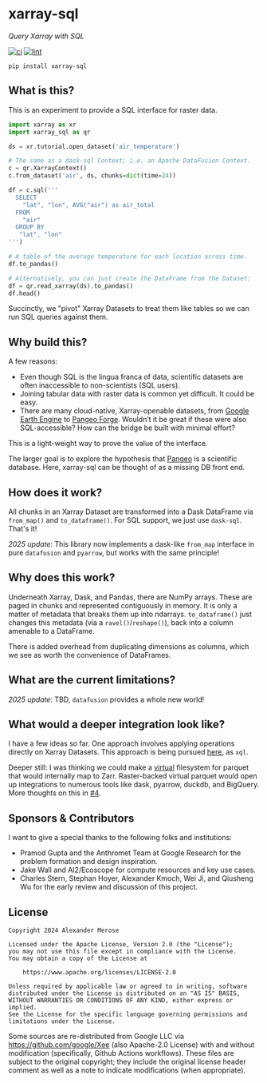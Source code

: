 # xarray-sql

_Query Xarray with SQL_

[![ci](https://github.com/alxmrs/xarray-sql/actions/workflows/ci.yml/badge.svg)](https://github.com/alxmrs/xarray-sql/actions/workflows/ci.yml)
[![lint](https://github.com/alxmrs/xarray-sql/actions/workflows/lint.yml/badge.svg)](https://github.com/alxmrs/xarray-sql/actions/workflows/lint.yml)

```shell
pip install xarray-sql
```

## What is this?

This is an experiment to provide a SQL interface for raster data.

```python
import xarray as xr
import xarray_sql as qr

ds = xr.tutorial.open_dataset('air_temperature')

# The same as a dask-sql Context; i.e. an Apache DataFusion Context.
c = qr.XarrayContext()
c.from_dataset('air', ds, chunks=dict(time=24))

df = c.sql('''
  SELECT
    "lat", "lon", AVG("air") as air_total
  FROM 
    "air" 
  GROUP BY
   "lat", "lon"
''')

# A table of the average temperature for each location across time.
df.to_pandas()

# Alternatively, you can just create the DataFrame from the Dataset:
df = qr.read_xarray(ds).to_pandas()
df.head()
```

Succinctly, we "pivot" Xarray Datasets to treat them like tables so we can run
SQL queries against them.

## Why build this?

A few reasons:

* Even though SQL is the lingua franca of data, scientific datasets are often
  inaccessible to non-scientists (SQL users).
* Joining tabular data with raster data is common yet difficult. It could be
  easy.
* There are many cloud-native, Xarray-openable datasets,
  from [Google Earth Engine](https://github.com/google/Xee)
  to [Pangeo Forge](https://pangeo-forge.org/). Wouldn’t it be great if these
  were also SQL-accessible? How can the bridge be built with minimal effort?

This is a light-weight way to prove the value of the interface.

The larger goal is to explore the hypothesis that [Pangeo](https://pangeo.io/)
is a scientific database. Here, xarray-sql can be thought of as a missing DB 
front end.

## How does it work?

All chunks in an Xarray Dataset are transformed into a Dask DataFrame via
`from_map()` and `to_dataframe()`. For SQL support, we just use `dask-sql`.
That's it!

_2025 update_: This library now implements a dask-like `from_map` interface in 
pure `datafusion` and `pyarrow`, but works with the same principle!

## Why does this work?

Underneath Xarray, Dask, and Pandas, there are NumPy arrays. These are paged in
chunks and represented contiguously in memory. It is only a matter of metadata
that breaks them up into ndarrays. `to_dataframe()`
just changes this metadata (via a `ravel()`/`reshape()`), back into a column
amenable to a DataFrame.

There is added overhead from duplicating dimensions as columns, which we see as
worth the convenience of DataFrames.

## What are the current limitations?

_2025 update_: TBD, `datafusion` provides a whole new world!

## What would a deeper integration look like?

I have a few ideas so far. One approach involves applying operations directly on
Xarray Datasets. This approach is being pursued
[here](https://github.com/google/weather-tools/tree/main/xql), as `xql`.

Deeper still: I was thinking we could make
a [virtual](https://fsspec.github.io/kerchunk/)
filesystem for parquet that would internally map to Zarr. Raster-backed virtual
parquet would open up integrations to numerous tools like dask, pyarrow, duckdb,
and BigQuery. More thoughts on this
in [#4](https://github.com/alxmrs/xarray-sql/issues/4).

## Sponsors & Contributors

I want to give a special thanks to the following folks and institutions:

- Pramod Gupta and the Anthromet Team at Google Research for the problem
  formation and design inspiration.
- Jake Wall and AI2/Ecoscope for compute resources and key use cases.
- Charles Stern, Stephan Hoyer, Alexander Kmoch, Wei Ji, and Qiusheng Wu
  for the early review and discussion of this project.

## License

```
Copyright 2024 Alexander Merose

Licensed under the Apache License, Version 2.0 (the "License");
you may not use this file except in compliance with the License.
You may obtain a copy of the License at

    https://www.apache.org/licenses/LICENSE-2.0

Unless required by applicable law or agreed to in writing, software
distributed under the License is distributed on an "AS IS" BASIS,
WITHOUT WARRANTIES OR CONDITIONS OF ANY KIND, either express or implied.
See the License for the specific language governing permissions and
limitations under the License.
```

Some sources are re-distributed from Google LLC
via https://github.com/google/Xee (also Apache-2.0 License) with and without
modification (specifically, Github Actions workflows). These files are subject
to the original copyright; they include the original license header comment as
well as a note to indicate modifications (when appropriate).
